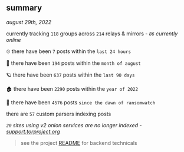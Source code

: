 
## summary
_august 29th, 2022_

currently tracking `118` groups across `214` relays & mirrors - _`86` currently online_

⏲ there have been `7` posts within the `last 24 hours`

🦈 there have been `194` posts within the `month of august`

🪐 there have been `637` posts within the `last 90 days`

🏚 there have been `2290` posts within the `year of 2022`

🦕 there have been `4576` posts `since the dawn of ransomwatch`

there are `57` custom parsers indexing posts

_`20` sites using v2 onion services are no longer indexed - [support.torproject.org](https://support.torproject.org/onionservices/v2-deprecation/)_

> see the project [README](https://github.com/joshhighet/ransomwatch#ransomwatch--) for backend technicals
